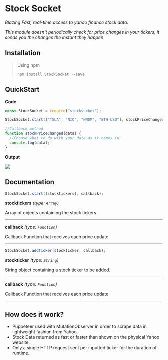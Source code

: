 # Stock Socket

_Blazing Fast, real-time access to yahoo finance stock data._

_This module doesn't periodically check for price changes in your tickers, it sends you the changes the instant they happen_

## Installation

> Using npm
>
> `npm install StockSocket --save`

## QuickStart

**Code**

```javascript
const StockSocket = require("stocksocket");

StockSocket.start(["TSLA", "NIO", "NNDM", "ETH-USD"], stockPriceChanged);

//Callback method
function stockPriceChanged(data) {
  //Choose what to do with your data as it comes in.
  console.log(data);
}
```

**Output**

<p align="left">
  <img src="https://user-images.githubusercontent.com/60011793/109716940-6f147800-7b73-11eb-8991-fc6f414ba6b7.PNG">
</p>

## Documentation

```javascript
StockSocket.start([stocktickers], callback);
```

**stocktickers** _(type: `Array`)_

Array of objects containing the stock tickers

---

**callback** _(type: `Function`)_

Callback Function that receives each price update

---

```javascript
StockSocket.addTicker(stockticker, callback);
```

**stockticker** _(type: `String`)_

String object containing a stock ticker to be added.

---

**callback** _(type: `Function`)_

Callback Function that receives each price update

---

## How does it work?

- Puppeteer used with MutationObserver in order to scrape data in lightweight fashion from Yahoo.
- Stock Data returned as fast or faster than shown on the physical Yahoo website.
- Only a single HTTP request sent per inputted ticker for the duration of runtime.
